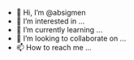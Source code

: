 - 👋 Hi, I’m @absigmen
- 👀 I’m interested in ...
- 🌱 I’m currently learning ...
- 💞️ I’m looking to collaborate on ...
- 📫 How to reach me ...

<!---
absigmen/absigmen is a ✨ special ✨ repository because its `README.md` (this file) appears on your GitHub profile.
You can click the Preview link to take a look at your changes.
--->

